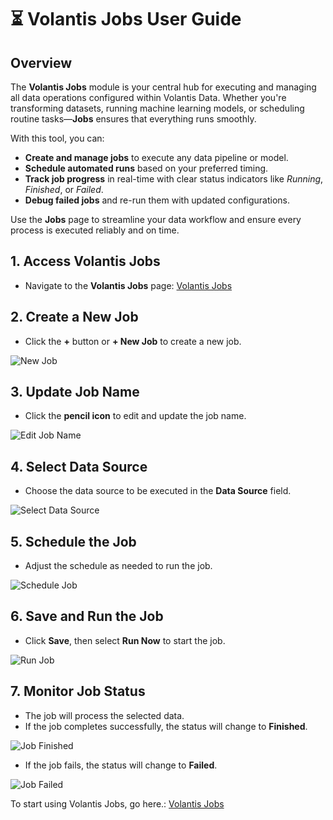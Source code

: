 # ⏳ Volantis Jobs User Guide

## Overview  
The **Volantis Jobs** module is your central hub for executing and managing all data operations configured within Volantis Data. Whether you're transforming datasets, running machine learning models, or scheduling routine tasks—**Jobs** ensures that everything runs smoothly.

With this tool, you can:  
- **Create and manage jobs** to execute any data pipeline or model.  
- **Schedule automated runs** based on your preferred timing.  
- **Track job progress** in real-time with clear status indicators like *Running*, *Finished*, or *Failed*.  
- **Debug failed jobs** and re-run them with updated configurations.

Use the **Jobs** page to streamline your data workflow and ensure every process is executed reliably and on time.

## 1. Access Volantis Jobs
- Navigate to the **Volantis Jobs** page: [Volantis Jobs](/vdata/jobs)

## 2. Create a New Job
- Click the **+** button or **+ New Job** to create a new job.

![New Job](/vdata/documentation/job/job-1.webp)

## 3. Update Job Name
- Click the **pencil icon** to edit and update the job name.

![Edit Job Name](/vdata/documentation/job/job-2.webp)

## 4. Select Data Source
- Choose the data source to be executed in the **Data Source** field.

![Select Data Source](/vdata/documentation/job/job-3.webp)

## 5. Schedule the Job
- Adjust the schedule as needed to run the job.

![Schedule Job](/vdata/documentation/job/job-4.webp)

## 6. Save and Run the Job
- Click **Save**, then select **Run Now** to start the job.

![Run Job](/vdata/documentation/job/job-5.webp)

## 7. Monitor Job Status
- The job will process the selected data.
- If the job completes successfully, the status will change to **Finished**.

![Job Finished](/vdata/documentation/job/job-6.webp)

- If the job fails, the status will change to **Failed**.

![Job Failed](/vdata/documentation/job/job-7.webp)

To start using Volantis Jobs, go here.: [Volantis Jobs](/vdata/jobs)
